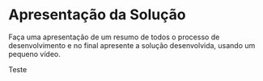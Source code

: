 # Apresentação da Solução

Faça uma apresentação de um resumo de todos o processo de desenvolvimento e no final apresente a solução desenvolvida, usando um pequeno vídeo.

Teste
